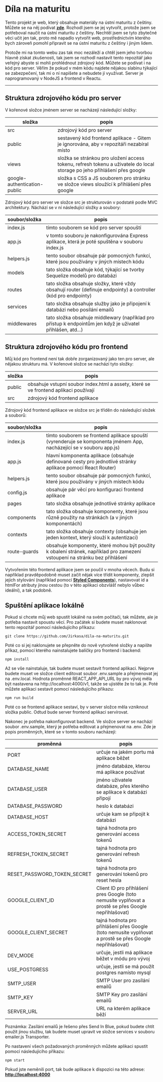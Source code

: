 # Díla na maturitu

Tento projekt je web, který obsahuje materiály na ústní maturitu z češtiny. Můžete se na něj podívat __[zde](https://dila-na-maturitu.cz/)__. Rozhodl jsem se jej vytvořit, protože jsem se potřeboval naučit na ústní maturitu z češtiny. Nechtěl jsem se tyto zbytečné věci učit jen tak, proto mě napadlo vytvořit web, prostřednictvím kterého bych zároveň pomohl připravit se na ústní maturitu z češtiny i jiným lidem.

Protože mi na tomto webu zas tak moc nezáleží a chtěl jsem jeho tvorbou hlavně získat zkušenosti, tak jsem se rozhodl nastavit tento repozitář jako veřejný abyste si mohli prohlédnout zdrojový kód. Můžete se podívat i na kód pro server. Věřím že pokud v mém kódu najdete nějakou slabinu týkající se zabezpečení, tak mi o ní napíšete a nebudete jí využívat. Server je naprogramovaný v NodeJS a frontend v Reactu.

---

## Struktura zdrojového kódu pro server

V kořenové složce jménem server se nacházejí následující složky:

| složka        | popis                                                                                                        |
| ------------- | ------------------------------------------------------------------------------------------------------------ |
| src           | zdrojový kód pro server                                                                                      |
| public        | sestavený kód frontend aplikace - Gitem je ignorována, aby v repozitáři nezabíral místo                      |
| views         | složka se stránkou pro uložení access tokenu, refresh tokenu a uživatele do local storage po jeho přihlášení přes google |
| google-authentication-public | složka s CSS a JS souborem pro stránku ve složce views sloužící k přihlášení přes google      |

Zdrojový kód pro server ve složce src je strukturován v podstatě podle MVC architektury. Náchází se v ní následující složky a soubory:

| soubor/složka | popis                                                                                          |
| ------------- | ---------------------------------------------------------------------------------------------- |
| index.js      | tímto souborem se kód pro server spouští                                                       |
| app.js        | v tomto souboru je nakonfigurována Express aplikace, která je poté spuštěna v souboru index.js |
| helpers.js    | tento soubor obsahuje pár pomocných funkcí, které jsou používány v jiných místech kódu         |
| models        | tato složka obsahuje kód, týkající se tvorby Sequelize modelů pro databázi                     |
| routes        | tato složka obsahuje složky, které vždy obsahují router (definuje endpointy) a controller (kód pro endpointy) |
| services      | tato složka obsahuje služby jako je připojení k databázi nebo posílání emailů                  |
| middlewares   | tato složka obsahuje middlewary (například pro přístup k endpointům jen když je uživatel přihlášen, atd...) |

## Struktura zdrojového kódu pro frontend

Můj kód pro frontend není tak dobře zorganizovaný jako ten pro server, ale nějakou strukturu má. V kořenové složce se nachází tyto složky:

| složka        | popis                                                                                   |
| ------------- | --------------------------------------------------------------------------------------- |
| public        | obsahuje vstupní soubor index.html a assety, které se ve frontend aplikaci používají    |
| src           | zdrojový kód frontend aplikace                                                          |

Zdrojový kód frontend aplikace ve složce src je tříděn do následující složek a souborů:

| soubor/složka | popis                                                                                         |
| ------------- | --------------------------------------------------------------------------------------------- |
| index.js      | tímto souborem se frontend aplikace spouští (vyrenderuje se komponenta jménem App, nacházející se v souboru app.js) |
| app.js        | hlavní komponenta aplikace (obsahuje definované cesty pro jednotlivé stránky aplikace pomocí React Router) |
| helpers.js    | tento soubor obsahuje pár pomocných funkcí, které jsou používány v jiných místech kódu        |
| config.js     | obsahuje pár věcí pro konfiguraci frontend aplikace                                           |
| pages         | tato složka obsahuje jednotlivé stránky aplikace                                              |
| components    | tato složka obsahuje komponenty, které jsou různě použity na stránkách (a v jiných komponentách) |
| contexts      | tato složka obsahuje contexty (obsahuje jen jeden kontext, který slouží k autentizaci)        |
| route-guards  | obsahuje komponenty, které mohou být použity k obalení stránek, například pro zamezení vstoupení na stránku bez přihlášení |

Vytvořením této frontend aplikace jsem se poučil v mnoha věcech. Budu si například pravděpodobně muset začít nějak více třídit komponenty, zlepšit jejich stylování (například pomocí __[Styled Components](https://styled-components.com/)__), nastavovat id a htmlFor atributy jinou cestou (to v této aplikaci obzvlášť nebylo vůbec ideální), a tak podobně.

## Spuštění aplikace lokálně

Pokud si chcete můj web spustit lokálně na svém počítači, tak můžete, ale je potřeba nastavit spoustu věcí. Pro začátek si budete muset naklonovat tento repozitář pomocí následujícího příkazu:

    git clone https://github.com/Jirkasa/dila-na-maturitu.git

Poté co si jej naklonujete se přepněte do nově vytvořené složky a napište příkaz, pomocí kterého nainstalujete balíčky pro frontend i backend:

    npm install

Až se vše nainstaluje, tak budete muset sestavit frontend aplikaci. Nejprve budete muset ve složce client editovat soubor .env.sample a přejmenovat jej na .env.local. Hodnota proměnné REACT_APP_API_URL by pro vývoj měla být nastavena na http://localhost:4000/v1, takže se ujistěte že to tak je. Poté můžete aplikaci sestavit pomocí následujícího příkazu:

    npm run build

Poté co se frontend aplikace sestaví, by v server složce měla vzniknout složka public. Odtud bude server frontend aplikaci servírovat.

Nakonec je potřeba nakonfigurovat backend. Ve složce server se nachází soubor .env.sample, který je potřeba editovat a přejmenovat na .env. Zde je popis proměnných, které se v tomto souboru nacházejí:

| proměnná        | popis                                                                              |
| --------------- | ---------------------------------------------------------------------------------- |
| PORT            | určuje na jakém portu má aplikace běžet                                            |
| DATABASE_NAME   | jméno databáze, kterou má aplikace používat                                        |
| DATABASE_USER   | jméno uživatele databáze, přes kterého se aplikace k databázi připojí              |
| DATABASE_PASSWORD | heslo k databázi                                                                 |
| DATABASE_HOST   | určuje kam se připojit k databázi                                                  |
| ACCESS_TOKEN_SECRET | tajná hodnota pro generování access tokenů                                     |
| REFRESH_TOKEN_SECRET | tajná hodnota pro generování refresh tokenů                                   |
| RESET_PASSWORD_TOKEN_SECRET | tajná hodnota pro generování tokenů pro reset hesla                    |
| GOOGLE_CLIENT_ID | Client ID pro přihlášení pres Google (toto nemusíte vyplňovat a prostě se přes Google nepřihlašovat) |
| GOOGLE_CLIENT_SECRET | tajná hodnota pro přihlášení přes Google (toto nemusíte vyplňovat a prostě se přes Google nepřihlašovat) |
| DEV_MODE        | určuje, jestli má aplikace běžet v módu pro vývoj                                  |
| USE_POSTGRESS   | určuje, jestli se má použít postgres namísto mysql                                 |
| SMTP_USER       | SMTP User pro zasílání emailů                                                      |
| SMTP_KEY        | SMTP Key pro zasílání emailů                                                       |
| SERVER_URL      | URL na kterém aplikace běží                                                        |

Poznámka: Zasílání emailů je řešeno přes Send In Blue, pokud budete chtít použít jinou službu, tak budete muset upravit ve složce services v souboru emailer.js Transporter.

Po nastavení všech požadovaných proměnných můžete aplikaci spustit pomocí následujícího příkazu:

    npm start

Pokud jste neměnili port, tak bude aplikace k dispozici na této adrese: __[http://localhost:4000](http://localhost:4000)__